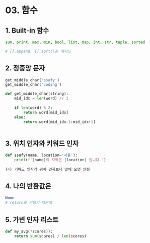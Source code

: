 # 03. 함수



## 1. Built-in 함수

```python
sum, print, max, min, bool, list, map, int, str, tuple, sorted

# [].append, [].sort()는 메서드
```





## 2. 정중앙 문자

```python
get_middle_char('ssafy')
get_middle_char('coding')

def get_middle_char(string):
    mid_idx = len(word) // 2
    
    if len(word) % 2: 
        return word[mid_idx]
    else:  
        return word[mid_idx-1:mid_idx+1]
    
```





## 3. 위치 인자와 키워드 인자

```python
def ssafy(name, location='서울'):
	print(f'{name}의 지역은 {location} 입니다.')
    
(4) 키워드 인자가 위치 인자보다 앞에 오면 안됨
```





## 4. 나의 반환값은

```python
None
# return을 안했기 때문에
```





## 5. 가변 인자 리스트

```python
def my_avg(*scores)):
    return sum(scores) / len(scores)
```





